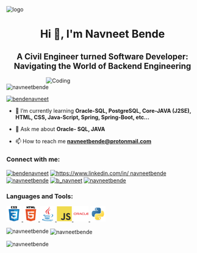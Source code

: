 ![logo](https://github.com/NavneetBende/NavneetBende/blob/main/Banner.gif)
<h1 align="center">Hi 👋, I'm Navneet Bende</h1>
<h2 align="center">A Civil Engineer turned Software Developer: Navigating the World of Backend Engineering</h2>
<img align="right" alt="Coding" width="400" src="https://camo.githubusercontent.com/5ddf73ad3a205111cf8c686f687fc216c2946a75005718c8da5b837ad9de78c9/68747470733a2f2f7468756d62732e6766796361742e636f6d2f4576696c4e657874446576696c666973682d736d616c6c2e676966">

<p align="left"> <img src="https://komarev.com/ghpvc/?username=navneetbende&label=Profile%20views&color=0e75b6&style=flat" alt="navneetbende" /> </p>

<p align="left"> <a href="https://twitter.com/bendenavneet" target="blank"><img src="https://img.shields.io/twitter/follow/bendenavneet?logo=twitter&style=for-the-badge" alt="bendenavneet" /></a> </p>

- 🌱 I’m currently learning **Oracle-SQL, PostgreSQL, Core-JAVA (J2SE), HTML, CSS, Java-Script, Spring, Spring-Boot,  etc...**

- 💬 Ask me about **Oracle- SQL, JAVA**

- 📫 How to reach me **navneetbende@protonmail.com**

<h3 align="left">Connect with me:</h3>
<p align="left">
<a href="https://twitter.com/bendenavneet" target="blank"><img align="center" src="https://raw.githubusercontent.com/rahuldkjain/github-profile-readme-generator/master/src/images/icons/Social/twitter.svg" alt="bendenavneet" height="30" width="40" /></a>
<a href="https://linkedin.com/in/https://www.linkediwww.linkedin.com/in/navneetbenden.com/in/navneetbende" target="blank"><img align="center" src="https://raw.githubusercontent.com/rahuldkjain/github-profile-readme-generator/master/src/images/icons/Social/linked-in-alt.svg" alt="https://www.linkedin.com/in/
navneetbende" height="30" width="40" /></a>
<a href="https://instagram.com/navneetbende" target="blank"><img align="center" src="https://raw.githubusercontent.com/rahuldkjain/github-profile-readme-generator/master/src/images/icons/Social/instagram.svg" alt="navneetbende" height="30" width="40" /></a>
<a href="https://www.hackerrank.com/b_navneet" target="blank"><img align="center" src="https://raw.githubusercontent.com/rahuldkjain/github-profile-readme-generator/master/src/images/icons/Social/hackerrank.svg" alt="b_navneet" height="30" width="40" /></a>
<a href="https://www.leetcode.com/navneetbende" target="blank"><img align="center" src="https://raw.githubusercontent.com/rahuldkjain/github-profile-readme-generator/master/src/images/icons/Social/leet-code.svg" alt="navneetbende" height="30" width="40" /></a>
</p>

<h3 align="left">Languages and Tools:</h3>
<p align="left"> <a href="https://www.w3schools.com/css/" target="_blank" rel="noreferrer"> <img src="https://raw.githubusercontent.com/devicons/devicon/master/icons/css3/css3-original-wordmark.svg" alt="css3" width="40" height="40"/> </a> <a href="https://www.w3.org/html/" target="_blank" rel="noreferrer"> <img src="https://raw.githubusercontent.com/devicons/devicon/master/icons/html5/html5-original-wordmark.svg" alt="html5" width="40" height="40"/> </a> <a href="https://www.java.com" target="_blank" rel="noreferrer"> <img src="https://raw.githubusercontent.com/devicons/devicon/master/icons/java/java-original.svg" alt="java" width="40" height="40"/> </a> <a href="https://developer.mozilla.org/en-US/docs/Web/JavaScript" target="_blank" rel="noreferrer"> <img src="https://raw.githubusercontent.com/devicons/devicon/master/icons/javascript/javascript-original.svg" alt="javascript" width="40" height="40"/> </a> <a href="https://www.oracle.com/" target="_blank" rel="noreferrer"> <img src="https://raw.githubusercontent.com/devicons/devicon/master/icons/oracle/oracle-original.svg" alt="oracle" width="40" height="40"/> </a> <a href="https://www.python.org" target="_blank" rel="noreferrer"> <img src="https://raw.githubusercontent.com/devicons/devicon/master/icons/python/python-original.svg" alt="python" width="40" height="40"/> </a> </p>

<p><img align="left" src="https://github-readme-stats.vercel.app/api/top-langs?username=navneetbende&show_icons=true&locale=en&layout=compact" alt="navneetbende" /></p>

<p>&nbsp;<img align="center" src="https://github-readme-stats.vercel.app/api?username=navneetbende&show_icons=true&locale=en" alt="navneetbende" /></p>

<p><img align="center" src="https://github-readme-streak-stats.herokuapp.com/?user=navneetbende&" alt="navneetbende" /></p>
